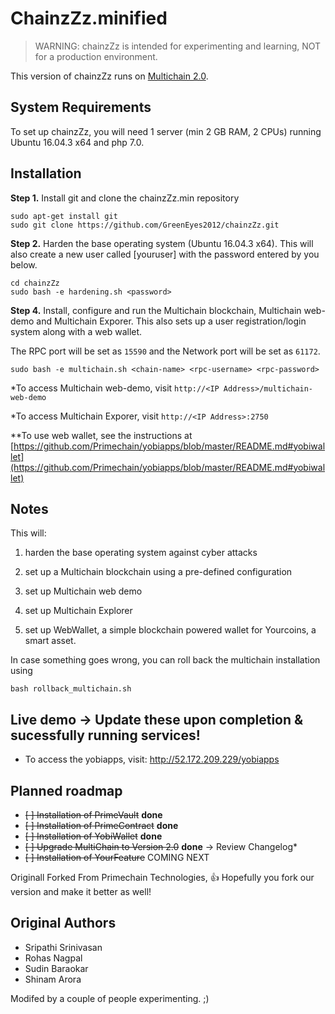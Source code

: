 ﻿ChainzZz.minified
=========

> WARNING: chainzZz is intended for experimenting and learning, NOT for a production environment.

This version of chainzZz runs on [Multichain 2.0](https://github.com/MultiChain).

System Requirements
-------------------

To set up chainzZz, you will need 1 server (min 2 GB RAM, 2 CPUs) 
running Ubuntu 16.04.3 x64 and php 7.0. 


Installation
------------

**Step 1.** Install git and clone the chainzZz.min repository

    sudo apt-get install git
    sudo git clone https://github.com/GreenEyes2012/chainzZz.git

**Step 2.** Harden the base operating system (Ubuntu 16.04.3 x64). This will also create a new user called [youruser] with the password entered by you below.

    cd chainzZz
    sudo bash -e hardening.sh <password>

**Step 4.** Install, configure and run the Multichain blockchain, Multichain web-demo and Multichain Exporer. 
This also sets up a user registration/login system along with a web wallet. 

The RPC port will be set as `15590` and the Network port will be set as `61172`. 

    sudo bash -e multichain.sh <chain-name> <rpc-username> <rpc-password>
		
*To access Multichain web-demo, visit `http://<IP Address>/multichain-web-demo`

*To access Multichain Exporer, visit `http://<IP Address>:2750`

**To use web wallet, see the instructions at [https://github.com/Primechain/yobiapps/blob/master/README.md#yobiwallet](https://github.com/Primechain/yobiapps/blob/master/README.md#yobiwallet)


Notes
-----

This will:
1. harden the base operating system against cyber attacks

2. set up a Multichain blockchain using a pre-defined configuration

3. set up Multichain web demo

4. set up Multichain Explorer

5. set up WebWallet, a simple blockchain powered wallet for Yourcoins, a smart asset.

In case something goes wrong, you can roll back the multichain installation using

    bash rollback_multichain.sh 



Live demo → Update these upon completion & sucessfully running services!
---------

* To access the yobiapps, visit: http://52.172.209.229/yobiapps


Planned roadmap
-----
+ ~~[ ] Installation of PrimeVault~~ **done**
+ ~~[ ] Installation of PrimeContract~~ **done**
+ ~~[ ] Installation of YobiWallet~~ **done**
+ ~~[ ] Upgrade MultiChain to Version 2.0~~ **done** → Review Changelog*
+ ~~[ ] Installation of YourFeature~~ COMING NEXT


Originall Forked From Primechain Technologies, :thumbsup:
Hopefully you fork our version and make it better as well!

Original Authors
-------------
* Sripathi Srinivasan
* Rohas Nagpal
* Sudin Baraokar
* Shinam Arora

Modifed by a couple of people experimenting. ;)
